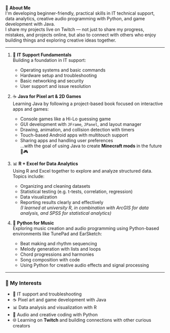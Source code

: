 👋 **About Me**  
I'm developing beginner-friendly, practical skills in IT technical support, data analytics, creative audio programming with Python, and game development with Java.  
I share my projects live on Twitch — not just to share my progress, mistakes, and projects online, but also to connect with others who enjoy building things and exploring creative ideas together.

---

1. 🔧 **IT Support Fundamentals**  
   Building a foundation in IT support:  
   - Operating systems and basic commands  
   - Hardware setup and troubleshooting  
   - Basic networking and security  
   - User support and issue resolution

2. ☕ **Java for Pixel art & 2D Games**  
   Learning Java by following a project-based book focused on interactive apps and games:  
   - Console games like a Hi-Lo guessing game  
   - GUI development with `JFrame`, `JPanel`, and layout manager  
   - Drawing, animation, and collision detection with timers  
   - Touch-based Android apps with multitouch support  
   - Sharing apps and handling user preferences  
   ...with the goal of using Java to create **Minecraft mods** in the future 🧱🎮

3. 📊 **R + Excel for Data Analytics**  
   Using R and Excel together to explore and analyze structured data.  
   Topics include:  
   - Organizing and cleaning datasets  
   - Statistical testing (e.g. t-tests, correlation, regression)  
   - Data visualization  
   - Reporting results clearly and effectively  
   *(I learned at university R, in combination with ArcGIS for data analysis, and SPSS for statistical analytics)*

5. 🐍 **Python for Music**  
   Exploring music creation and audio programming using Python-based environments like TunePad and EarSketch:  
   - Beat making and rhythm sequencing  
   - Melody generation with lists and loops  
   - Chord progressions and harmonies  
   - Song composition with code  
   - Using Python for creative audio effects and signal processing

---

### 💪 **My Interests**  
- 🔧 IT support and troubleshooting 
- ☕ Pixel art and game development with Java
- 📊 Data analysis and visualization with R
- 🐍 Audio and creative coding with Python 
- 🌐 Learning on **Twitch** and building connections with other curious creators
